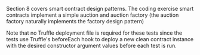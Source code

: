 Section 8 covers smart contract design patterns. The coding exercise smart contracts implement a simple auction and auction factory (the auction factory naturally implements the factory design pattern)

Note that no Truffle deployment file is required for these tests since the tests use Truffle's beforeEach hook to deploy a new clean contract instance with the desired constructor argument values before each test is run.
